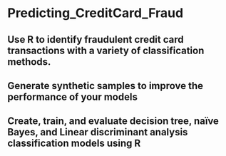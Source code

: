 # Predicting_CreditCard_Fraud
  ## Use R to identify fraudulent credit card transactions with a variety of classification methods. 
  ## Generate synthetic samples to improve the performance of your models
  ## Create, train, and evaluate decision tree, naïve Bayes, and Linear discriminant analysis classification models using R
